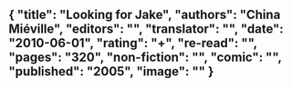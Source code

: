 {
 "title": "Looking for Jake",
 "authors": "China Miéville",
 "editors": "",
 "translator": "",
 "date": "2010-06-01",
 "rating": "+",
 "re-read": "",
 "pages": "320",
 "non-fiction": "",
 "comic": "",
 "published": "2005",
 "image": ""
}
---


